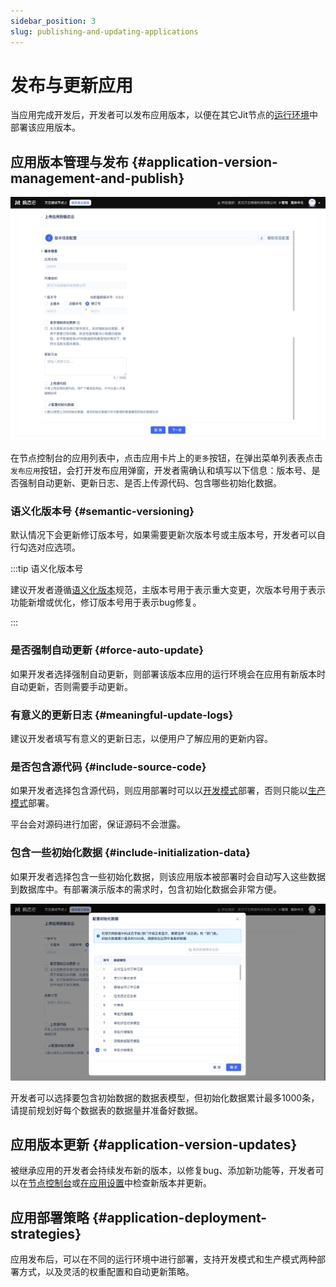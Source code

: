 ```yaml
---
sidebar_position: 3
slug: publishing-and-updating-applications
---
```


# 发布与更新应用

当应用完成开发后，开发者可以发布应用版本，以便在其它Jit节点的[运行环境](../creating-and-publishing-applications/runtime-environment-management#deploy-application-in-runtime-environment)中部署该应用版本。

## 应用版本管理与发布 {#application-version-management-and-publish}

![发布应用版本](./img/1/publish-application-version.png)

在节点控制台的应用列表中，点击应用卡片上的`更多`按钮，在弹出菜单列表表点击`发布应用`按钮，会打开发布应用弹窗，开发者需确认和填写以下信息：版本号、是否强制自动更新、更新日志、是否上传源代码、包含哪些初始化数据。

### 语义化版本号 {#semantic-versioning}
默认情况下会更新修订版本号，如果需要更新次版本号或主版本号，开发者可以自行勾选对应选项。

:::tip 语义化版本号

建议开发者遵循[语义化版本](https://semver.org/lang/zh-CN/)规范，主版本号用于表示重大变更，次版本号用于表示功能新增或优化，修订版本号用于表示bug修复。

:::

### 是否强制自动更新 {#force-auto-update}
如果开发者选择强制自动更新，则部署该版本应用的运行环境会在应用有新版本时自动更新，否则需要手动更新。

### 有意义的更新日志 {#meaningful-update-logs}
建议开发者填写有意义的更新日志，以便用户了解应用的更新内容。

### 是否包含源代码 {#include-source-code}
如果开发者选择包含源代码，则应用部署时可以以[开发模式](../creating-and-publishing-applications/runtime-environment-management#deploy-in-development-mode)部署，否则只能以[生产模式](../creating-and-publishing-applications/runtime-environment-management#deploy-in-production-mode)部署。

平台会对源码进行加密，保证源码不会泄露。

### 包含一些初始化数据 {#include-initialization-data}
如果开发者选择包含一些初始化数据，则该应用版本被部署时会自动写入这些数据到数据库中。有部署演示版本的需求时，包含初始化数据会非常方便。

![配置初始化数据](./img/1/configure-initialization-data.png)

开发者可以选择要包含初始数据的数据表模型，但初始化数据累计最多1000条，请提前规划好每个数据表的数据量并准备好数据。

## 应用版本更新 {#application-version-updates}

被继承应用的开发者会持续发布新的版本，以修复bug、添加新功能等，开发者可以在[节点控制台](../creating-and-publishing-applications/runtime-environment-management#node-local-default-runtime-environment)或[在应用设置](../development-tool-and-publish-service/jitai-visual-development-tools#application-settings)中检查新版本并更新。

## 应用部署策略 {#application-deployment-strategies}

应用发布后，可以在不同的运行环境中进行部署，支持开发模式和生产模式两种部署方式，以及灵活的权重配置和自动更新策略。
